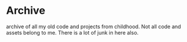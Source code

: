 # Archive
archive of all my old code and projects from childhood. Not all code and assets belong to me. There is a lot of junk in here also.

